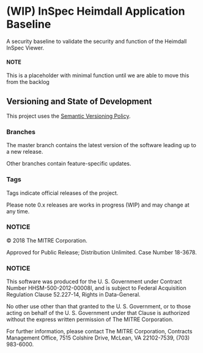 # (WIP) InSpec Heimdall Application Baseline

A security baseline to validate the security and function of the Heimdall InSpec Viewer. 

#### NOTE

This is a placeholder with minimal function until we are able to move this from the backlog

## Versioning and State of Development
This project uses the [Semantic Versioning Policy](https://semver.org/). 

### Branches
The master branch contains the latest version of the software leading up to a new release. 

Other branches contain feature-specific updates. 

### Tags
Tags indicate official releases of the project.

Please note 0.x releases are works in progress (WIP) and may change at any time.   

### NOTICE 

© 2018 The MITRE Corporation.

Approved for Public Release; Distribution Unlimited. Case Number 18-3678.  

### NOTICE

This software was produced for the U. S. Government under Contract Number HHSM-500-2012-00008I, and is subject to Federal Acquisition Regulation Clause 52.227-14, Rights in Data-General.  

No other use other than that granted to the U. S. Government, or to those acting on behalf of the U. S. Government under that Clause is authorized without the express written permission of The MITRE Corporation. 

For further information, please contact The MITRE Corporation, Contracts Management Office, 7515 Colshire Drive, McLean, VA  22102-7539, (703) 983-6000.  
